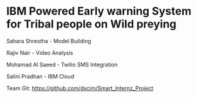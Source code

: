 # IBM Powered Early warning System for Tribal people on Wild preying


Sahara Shrestha - Model Building

Rajiv Nair - Video Analysis

Mohamad Al Saeed - Twilio SMS Integration

Salini Pradhan - IBM Cloud

Team Git: https://github.com/dxcim/Smart_Internz_Project
